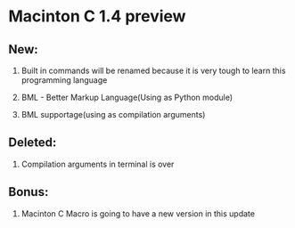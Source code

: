 # Macinton C 1.4 preview


## New:

1. Built in commands will be renamed because it is very tough to learn this programming language

2. BML - Better Markup Language(Using as Python module)

3. BML supportage(using as compilation arguments)


## Deleted:

1. Compilation arguments in terminal is over


## Bonus:

1. Macinton C Macro is going to have a new version in this update
